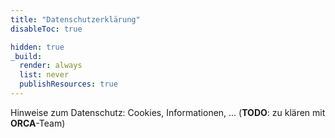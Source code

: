 ```yaml
---
title: "Datenschutzerklärung"
disableToc: true

hidden: true
_build:
  render: always
  list: never
  publishResources: true
---
```



Hinweise zum Datenschutz: Cookies, Informationen, ... (**TODO**: zu klären mit **ORCA**-Team)
